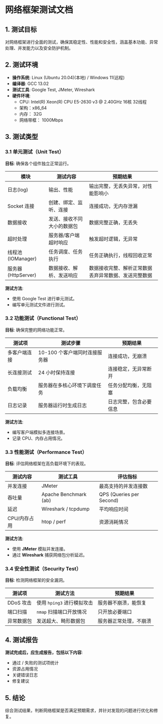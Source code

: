 # 网络框架测试文档

## 1. 测试目标
对网络框架进行全面的测试，确保其稳定性、性能和安全性，涵盖基本功能、异常处理、并发能力以及安全防护机制。

## 2. 测试环境
- **操作系统**: Linux (Ubuntu 20.04)(本地) / Windows 11(远程)
- **编译器**: GCC 13.02
- **测试工具**: Google Test, JMeter, Wireshark
- **硬件环境**: 
  - CPU: Intel(R) Xeon(R) CPU E5-2630 v3 @ 2.40GHz 16核 32线程
  - 架构：x86_64
  - 内存： 32G
  - 网络带框： 1000Mbps

## 3. 测试类型

### 3.1 单元测试（Unit Test）
**目标**: 确保各个组件独立正常运行。

| 模块 | 测试内容 | 预期结果 |
|------|---------|---------|
| 日志(log) | 输出、性能 | 输出完整，无丢失异常，对性能影响小 |
| Socket 连接 | 创建、绑定、监听、连接 | 连接成功，无内存泄漏 |
| 数据接收 | 发送、接收不同大小的数据包 | 数据完整正确，无丢失 |
| 超时处理 | 服务器/客户端超时响应 | 触发超时逻辑，无异常 |
| 线程池(IOManager) | 任务调度、任务执行 | 任务正确执行，线程回收正常 |
| 服务器(HttpServer) | 数据接收、解析、发送响应 | 数据接收完整、解析正常数据丢弃异常数据、发送完整数据 |

**测试方法**:
- 使用 Google Test 进行单元测试。
- 编写单元测试文件进行测试。

### 3.2 功能测试（Functional Test）
**目标**: 确保完整的网络功能正常。

| 测试项 | 测试步骤 | 预期结果 |
|------|---------|---------|
| 多客户端连接 | 10-100 个客户端同时连接服务器 | 连接成功，无崩溃 |
| 长连接测试 | 24 小时保持连接 | 连接稳定，无异常断开 |
| 负载均衡 | 服务器在多核心环境下调度任务 | 任务分配均衡，无阻塞 |
| 日志记录 | 服务器运行时生成日志 | 日志完整，包含必要信息 |

**测试方法**:
- 编写客户端模拟多连接场景。
- 记录 CPU、内存占用情况。

### 3.3 性能测试（Performance Test）
**目标**: 评估网络框架在高负载环境下的表现。

| 测试内容 | 测试工具 | 评估指标 |
|------|---------|---------|
| 并发连接 | JMeter | 最高支持的并发连接数 |
| 吞吐量 | Apache Benchmark (ab) | QPS (Queries per Second) |
| 延迟 | Wireshark / tcpdump | 平均响应时间 |
| CPU/内存占用 | htop / perf | 资源消耗情况 |

**测试方法**:
- 使用 **JMeter** 模拟并发连接。
- 通过 **Wireshark** 捕获网络包分析延迟。

### 3.4 安全性测试（Security Test）
**目标**: 检测网络框架的安全漏洞。

| 测试项 | 测试方法 | 预期结果 |
|------|---------|---------|
| DDoS 攻击 | 使用 `hping3` 进行模拟攻击 | 服务器不崩溃，能恢复 |
| 端口扫描 | `nmap` 扫描端口开放情况 | 只开放必要端口 |
| 异常数据包 | 发送超大、畸形数据包 | 服务器正常处理，不崩溃 |

## 4. 测试报告
**测试完成后，应生成报告，包括以下内容**:
- 通过 / 失败的测试项统计
- 资源占用情况
- 关键错误日志
- 修复建议

## 5. 结论
综合测试结果，判断网络框架是否满足预期需求，并针对发现的问题进行优化和修复。

